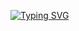 [![Typing SVG](https://readme-typing-svg.demolab.com?font=Fira+Code&weight=500&pause=1000&color=F70000&width=435&lines=Hi%2C+I'm+Diego%2C+nice+to+meet+you!+👋🏻)](https://git.io/typing-svg)

<!--
**diegosantarelli/diegosantarelli** is a ✨ _special_ ✨ repository because its `README.md` (this file) appears on your GitHub profile.

Here are some ideas to get you started:

- 🔭 I’m currently working on ...
- 🌱 I’m currently learning ...
- 👯 I’m looking to collaborate on ...
- 🤔 I’m looking for help with ...
- 💬 Ask me about ...
- 📫 How to reach me: ...
- 😄 Pronouns: ...
- ⚡ Fun fact: ...
-->
